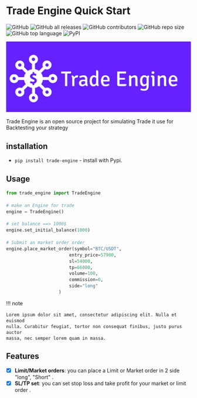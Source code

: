 # Trade Engine Quick Start
![GitHub](https://img.shields.io/github/license/xibalbas/trade-engine)
![GitHub all releases](https://img.shields.io/github/downloads/xibalbas/trade-engine/total)
![GitHub contributors](https://img.shields.io/github/contributors/xibalbas/trade-engine)
![GitHub repo size](https://img.shields.io/github/repo-size/xibalbas/trade-engine)
![GitHub top language](https://img.shields.io/github/languages/top/xibalbas/trade-engine)
![PyPI](https://img.shields.io/pypi/v/trade-engine)

![Alt text](./assets/images/logo.png)

Trade Engine is an open source project for simulating Trade it use for Backtesting your strategy

## installation

* `pip install trade-engine` - install with Pypi.


## Usage

``` py title="main.py" linenums="1" hl_lines="10 11 12 13 14 15 16 17"
from trade_engine import TradeEngine

# make an Engine for trade
engine = TradeEngine()

# set balance ==> 1000$
engine.set_initial_balance(1000)

# Submit an market order order
engine.place_market_order(symbol="BTC/USDT",
                        entry_price=57900,
                        sl=54000,
                        tp=66000,
                        volume=100,
                        commission=0,
                        side="long"
                    )

```

!!! note

    Lorem ipsum dolor sit amet, consectetur adipiscing elit. Nulla et euismod
    nulla. Curabitur feugiat, tortor non consequat finibus, justo purus auctor
    massa, nec semper lorem quam in massa.

## Features
- [x] **Limit/Market orders**: you can place a Limit or Market order in 2 side "long", "Short" .
- [x] **SL/TP set**: you can set stop loss and take profit for your market or limit order .